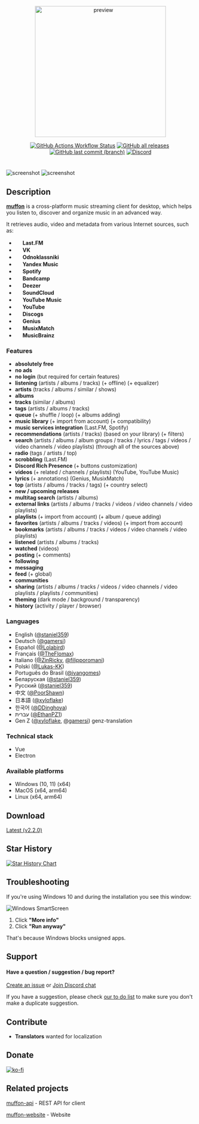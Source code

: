 <p align="center">
  <img src="https://i.ibb.co/3pnjZMf/preview.png" alt="preview" width="350">
</p>

<p align="center"><a href="https://github.com/staniel359/muffon/actions/workflows/main.yml"><img alt="GitHub Actions Workflow Status" src="https://img.shields.io/github/actions/workflow/status/staniel359/muffon/main.yml?&labelColor=334"></a>&nbsp;<a href="https://github.com/staniel359/muffon/releases"><img alt="GitHub all releases" src="https://img.shields.io/github/downloads/staniel359/muffon/total?style=flat&logo=github&labelColor=334&color=a767eb"></a>&nbsp;<a href="https://github.com/staniel359/muffon/commits/main/"><img alt="GitHub last commit (branch)" src="https://img.shields.io/github/last-commit/staniel359/muffon/main?&labelColor=334&color=a767eb"></a>&nbsp;<a href="https://discord.gg/QAmJq5EpEb"><img alt="Discord" src="https://img.shields.io/badge/support/chat-blue?style=flat&logo=discord&labelColor=334&color=445"></a></p>

#

<img src="https://i.ibb.co/0tHYZS7/preview-light.png" alt="screenshot">

<img src="https://i.ibb.co/jg3vZv8/preview-dark.png" alt="screenshot">

## Description

[**muffon**](https://www.howtopronounce.com/muffon) is a cross-platform music streaming client for desktop, which helps you listen to, discover and organize music in an advanced way.

It retrieves audio, video and metadata from various Internet sources, such as:

- <img src="https://www.last.fm/static/images/favicon.702b239b6194.ico" height="16"> **Last.FM**
- <img src="https://vk.com/images/icons/favicons/fav_logo.ico" height="16"> **VK**
- <img src="https://ok.ru/favicon.ico" height="16"> **Odnoklassniki**
- <img src="https://music.yandex.ru/favicon16.png" height="16"> **Yandex Music**
- <img src="https://open.spotifycdn.com/cdn/images/favicon16.c498a969.png" height="16"> **Spotify**
- <img src="https://s4.bcbits.com/img/favicon/favicon-16x16.png" height="16"> **Bandcamp**
- <img src="https://e-cdn-files.dzcdn.net/cache/images/common/favicon/favicon-16x16.1e6ae1b5b7794f3e00c0.png" height="16"> **Deezer**
- <img src="https://a-v2.sndcdn.com/assets/images/sc-icons/favicon-2cadd14bdb.ico" height="16"> **SoundCloud**
- <img src="https://music.youtube.com/favicon.ico" height="16"> **YouTube Music**
- <img src="https://www.youtube.com/s/desktop/271dfaff/img/favicon.ico" height="16"> **YouTube**
- <img src="https://st.discogs.com/94414fa553c3f284a04c3da67024dd6574b8ab6f/images/favicon.ico" height="16"> **Discogs**
- <img src="https://assets.genius.com/images/apple-touch-icon.png" height="16"> **Genius**
- <img src="https://s.mxmcdn.net/site/images/favicon-32.png" height="16"> **MusixMatch**
- <img src="https://musicbrainz.org/static/images/favicons/favicon-16x16.png" height="16"> **MusicBrainz**

### Features

- **absolutely free**
- **no ads**
- **no login** (but required for certain features)
- **listening** (artists / albums / tracks) (+ offline) (+ equalizer)
- **artists** (tracks / albums / similar / shows)
- **albums**
- **tracks** (similar / albums)
- **tags** (artists / albums / tracks)
- **queue** (+ shuffle / loop) (+ albums adding)
- **music library** (+ import from account) (+ compatibility)
- **music services integration** (Last.FM, Spotify)
- **recommendations** (artists / tracks) (based on your library) (+ filters)
- **search** (artists / albums / album groups / tracks / lyrics / tags / videos / video channels / video playlists) (through all of the sources above)
- **radio** (tags / artists / top)
- **scrobbling** (Last.FM)
- **Discord Rich Presence** (+ buttons customization)
- **videos** (+ related / channels / playlists) (YouTube, YouTube Music)
- **lyrics** (+ annotations) (Genius, MusixMatch)
- **top** (artists / albums / tracks / tags) (+ country select)
- **new / upcoming releases**
- **multitag search** (artists / albums)
- **external links** (artists / albums / tracks / videos / video channels / video playlists)
- **playlists** (+ import from account) (+ album / queue adding)
- **favorites** (artists / albums / tracks / videos) (+ import from account)
- **bookmarks** (artists / albums / tracks / videos / video channels / video playlists)
- **listened** (artists / albums / tracks)
- **watched** (videos)
- **posting** (+ comments)
- **following**
- **messaging**
- **feed** (+ global)
- **communities**
- **sharing** (artists / albums / tracks / videos / video channels / video playlists / playlists / communities)
- **theming** (dark mode / background / transparency)
- **history** (activity / player / browser)

### Languages

- English ([@staniel359](https://github.com/staniel359))
- Deutsch ([@gamersi](https://github.com/gamersi))
- Español ([@Lolabird](https://github.com/Lolabird))
- Français ([@TheFlomax](https://github.com/TheFlomax))
- Italiano ([@ZinRicky](https://github.com/ZinRicky), [@filipporomani](https://github.com/filipporomani))
- Polski ([@Lukas-KK](https://github.com/Lukas-KK))
- Português do Brasil ([@ivangomes](https://github.com/ivangomes))
- Беларуская ([@staniel359](https://github.com/staniel359))
- Русский ([@staniel359](https://github.com/staniel359))
- 中文 ([@PoorShawn](https://github.com/PoorShawn))
- 日本語 ([@xyloflake](https://github.com/xyloflake))
- 한국어 ([@DDinghoya](https://github.com/DDinghoya))
- עברית ([@EthanPZ1](https://github.com/EthanPZ1))
- Gen Z ([@xyloflake](https://github.com/xyloflake), [@gamersi](https://github.com/gamersi))
 genz-translation

### Technical stack

- Vue
- Electron

### Available platforms

- Windows (10, 11) (x64)
- MacOS (x64, arm64)
- Linux (x64, arm64)

## Download

[Latest (v2.2.0)](https://github.com/staniel359/muffon/releases/latest)

## Star History

<a href="https://star-history.com/#staniel359/muffon&Date">
  <picture>
    <source media="(prefers-color-scheme: dark)" srcset="https://api.star-history.com/svg?repos=staniel359/muffon&type=Date&theme=dark" />
    <source media="(prefers-color-scheme: light)" srcset="https://api.star-history.com/svg?repos=staniel359/muffon&type=Date" />
    <img alt="Star History Chart" src="https://api.star-history.com/svg?repos=staniel359/muffon&type=Date" />
  </picture>
</a>

## Troubleshooting

If you're using Windows 10 and during the installation you see this window:

![Windows SmartScreen](https://i.ibb.co/ZL9Q5p9/img-59127adff18fb.png)

1. Click **"More info"**
2. Click **"Run anyway"**

That's because Windows blocks unsigned apps.

## Support

#### Have a question / suggestion / bug report?

[Create an issue](https://github.com/staniel359/muffon/issues/new) or [Join Discord chat](https://discord.gg/kpWsA5NBmJ)

If you have a suggestion, please check [our to do list](https://github.com/users/staniel359/projects/2/views/4) to make sure you don't make a duplicate suggestion.

## Contribute

- **Translators** wanted for localization

## Donate

[![ko-fi](https://ko-fi.com/img/githubbutton_sm.svg)](https://ko-fi.com/staniel359)

## Related projects

[muffon-api](https://github.com/staniel359/muffon-api) - REST API for client

[muffon-website](https://github.com/staniel359/muffon-website) - Website
